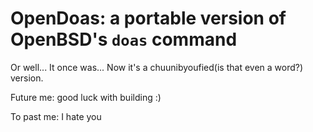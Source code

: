 # OpenDoas: a portable version of OpenBSD's `doas` command

Or well... It once was... Now it's a chuunibyoufied(is that even a word?) version.

Future me: good luck with building :)

To past me: I hate you
